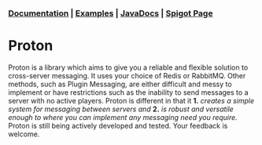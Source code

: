 ### [Documentation](https://proton-1.gitbook.io/proton/) | [Examples](https://github.com/mcgrizzz/ProtonExamples) | [JavaDocs](https://mcgrizzz.github.io/ProtonDocs/) | [Spigot Page](https://www.spigotmc.org/resources/proton.87159/)
# Proton
Proton is a library which aims to give you a reliable and flexible solution to cross-server messaging.
It uses your choice of Redis or RabbitMQ. Other methods, such as Plugin Messaging, are either difficult and messy to implement or have restrictions such as the inability to send messages to a server with no active players.
Proton is different in that it <b>1.</b> <i>creates a simple system for messaging between servers and</i> <b>2.</b> <i>is robust and versatile enough to where you can implement any messaging need you require.</i>
Proton is still being actively developed and tested. Your feedback is welcome.
